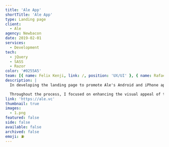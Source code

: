 ```yaml
---
title: 'Ale App'
shortTitle: 'Ale App'
type: Landing page
client:
  - Ale
agency: Newbacon
date: 2019-02-01
services:
  - Development
tech:
  - jQuery
  - SASS
  - Razor
color: '#0255A5'
team: [{ name: Felix Kenji, link: /, position: 'UX/UI' }, { name: Rafael, link: /, position: 'Back-end' }]
description: |
  In developing the landing page to promote Ale's Android and iPhone app, we employed a targeted content strategy. It was my responsibility to closely collaborate with the back-end team and implement a threaded approach to content personalization. Our goal was to create a dynamic and captivating user experience by incorporating subtle scroll-based interactions and immersive details.

  Throughout the process, I focused on enhancing the visual appeal of the page while effectively engaging and maintaining user interest in the content. By utilizing these techniques, we were able to create an engaging and personalized experience for Ale's customer base, encouraging them to explore and interact with the app.
link: 'https://ale.vc'
thumbnail: true
images:
  - 1.png
featured: false
side: false
available: false
archived: false
emoji: ⛽
---
```

